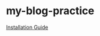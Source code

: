 # my-blog-practice
[Installation Guide](https://github.com/Vinit1120/my-blog-practice/wiki/Installation)
